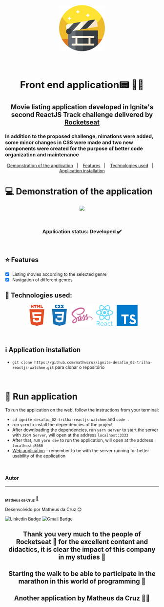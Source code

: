 <h1 align="center">
  <img src="./public/favicon.svg" alt="Logo do WatchMe" width="150">
</h1>

<br>

## **<h2 align="center">Front end application📟 👨‍💻</h2>**

## <p><h2 align="center">Movie listing application developed in Ignite's second ReactJS Track challenge delivered by [Rocketseat](https://app.rocketseat.com.br/dashboard)</h2> </p>

<h3>In addition to the proposed challenge, nimations were added, some minor changes in CSS were made and two new components were created for the purpose of better code organization and maintenance</h3>

<p align="center">
  <a href="#computer-demonstration-of-the-application">Demonstration of the application</a>&nbsp;&nbsp;&nbsp;|&nbsp;&nbsp;&nbsp;
  <a href="#star-features">Features</a>&nbsp;&nbsp;&nbsp;|&nbsp;&nbsp;&nbsp;
  <a href="#rocket-technologies-used">Technologies used</a>&nbsp;&nbsp;&nbsp;|&nbsp;&nbsp;&nbsp;
  <a href="#information_source-application-installation">Application installation</a>
</p>

# :computer: Demonstration of the application

<p align="center">
  <img src="./.github/demonstration.gif" width="1400px"/>
</p>

<br>

<h3 align="center"> 
	 Application status: Developed ✔️
</h3>
<br>

## :star: Features
- [x] Listing movies according to the selected genre
- [x] Navigation of different genres

## :rocket: Technologies used:

<p align="center">
<img src="https://github.com/devicons/devicon/blob/master/icons/html5/html5-plain-wordmark.svg" alt="html5"  width="70" height="70"/>
<img src="https://github.com/devicons/devicon/blob/master/icons/css3/css3-plain-wordmark.svg" alt="css3" width="70" height="70"/>
<img src="https://github.com/devicons/devicon/blob/master/icons/sass/sass-original.svg" alt="sass" width="70" height="70"/>
<img src="https://github.com/devicons/devicon/blob/master/icons/react/react-original-wordmark.svg" alt="react" width="70" height="70"/>
<img src="https://github.com/devicons/devicon/blob/master/icons/typescript/typescript-original.svg" alt="typescript" width="70" height="70"/>

</p>

<br>

## :information_source: Application installation
- `git clone https://github.com/mathwcruz/ignite-desafio_02-trilha-reactjs-watchme.git` para clonar o repositório

<br>

# 🎲 Run application
To run the application on the web, follow the instructions from your terminal:
- `cd ignite-desafio_02-trilha-reactjs-watchme` and `code .`
- run `yarn` to install the dependencies of the project
- After downloading the dependencies, run `yarn server` to start the server with `JSON Server`, will open at the address `localhost:3333`
- After that, run `yarn dev` to run the application, will open at the address `localhost:8080`
- [Web application](https://ignite-whatch-me-matheus-da-cruz.netlify.app/) - remember to be with the server running for better usability of the application

<br>

### Autor
---

<a href="https://app.rocketseat.com.br/me/matheus-da-cruz-frontend">
 <img style="border-radius: 50%;" src="https://avatars.githubusercontent.com/u/68445791?v=4" width="100px;" alt=""/>
 <br />
 <sub><b>Matheus da Cruz</b></sub></a> <a href="https://app.rocketseat.com.br/me/matheus-da-cruz-frontend" title="Rocketseat">  🚀</a>

Desenvolvido por Matheus da Cruz 😊

[![Linkedin Badge](https://img.shields.io/badge/-Matheus-blue?style=flat-square&logo=Linkedin&logoColor=white&link=https://www.linkedin.com/in/matheus-cruz-frontend/)](https://www.linkedin.com/in/matheus-cruz-frontend/) 
[![Gmail Badge](https://img.shields.io/badge/-matheuswachcruz@gmail.com-c14438?style=flat-square&logo=Gmail&logoColor=white&link=mailto:matheuswachcruz@gmail.com)](mailto:matheuswachcruz@gmail.com)
<br>

## **<p align="center">Thank you very much to the people of Rocketseat 🚀 for the excellent content and didactics, it is clear the impact of this company in my studies 🙂</p>**

## **<p align="center">Starting the walk to be able to participate in the marathon in this world of programming 🏃‍</p>**

### <p> <h2 align="center">Another application by Matheus da Cruz 👨‍💻 </h2> </p>
